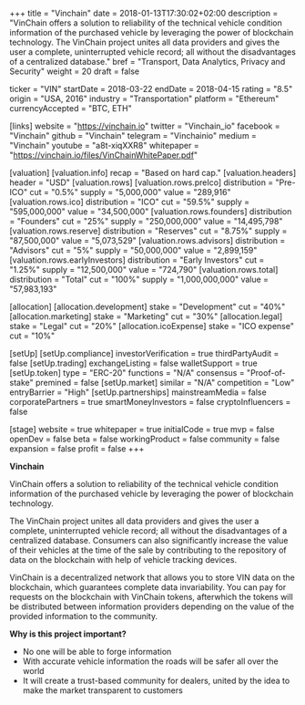 +++
title = "Vinchain"
date = 2018-01-13T17:30:02+02:00
description = "VinChain offers a solution to reliability of the technical vehicle condition information of the purchased vehicle by leveraging the power of blockchain technology. The VinChain project unites all data providers and gives the user a complete, uninterrupted vehicle record; all without the disadvantages of a centralized database."
bref = "Transport, Data Analytics, Privacy and Security"
weight = 20
draft = false

ticker = "VIN"
startDate = 2018-03-22
endDate = 2018-04-15
rating = "8.5"
origin = "USA, 2016"
industry = "Transportation"
platform = "Ethereum"
currencyAccepted = "BTC, ETH"

[links]
  website = "https://vinchain.io"
  twitter = "Vinchain_io"
  facebook = "Vinchain"
  github = "Vinchain"
  telegram = "Vinchainio"
  medium = "Vinchain"
  youtube = "a8t-xiqXXR8"
  whitepaper = "https://vinchain.io/files/VinChainWhitePaper.pdf"

[valuation]
  [valuation.info]
    recap = "Based on hard cap."
  [valuation.headers]
    header = "USD"
  [valuation.rows]
    [valuation.rows.preIco]
      distribution = "Pre-ICO"
      cut = "0.5%"
      supply = "5,000,000"
      value = "289,916"
    [valuation.rows.ico]
      distribution = "ICO"
      cut = "59.5%"
      supply = "595,000,000"
      value = "34,500,000"
    [valuation.rows.founders]
      distribution = "Founders"
      cut = "25%"
      supply = "250,000,000"
      value = "14,495,798"
    [valuation.rows.reserve]
      distribution = "Reserves"
      cut = "8.75%"
      supply = "87,500,000"
      value = "5,073,529"
    [valuation.rows.advisors]
      distribution = "Advisors"
      cut = "5%"
      supply = "50,000,000"
      value = "2,899,159"
    [valuation.rows.earlyInvestors]
      distribution = "Early Investors"
      cut = "1.25%"
      supply = "12,500,000"
      value = "724,790"
    [valuation.rows.total]
      distribution = "Total"
      cut = "100%"
      supply = "1,000,000,000"
      value = "57,983,193"

[allocation]
  [allocation.development]
    stake = "Development"
    cut = "40%"
  [allocation.marketing]
    stake = "Marketing"
    cut = "30%"
  [allocation.legal]
    stake = "Legal"
    cut = "20%"
  [allocation.icoExpense]
    stake = "ICO expense"
    cut = "10%"

[setUp]
  [setUp.compliance]
    investorVerification = true
    thirdPartyAudit = false
  [setUp.trading]
    exchangeListing = false
    walletSupport = true
  [setUp.token]
    type = "ERC-20"
    functions = "N/A"
    consensus = "Proof-of-stake"
    premined = false
  [setUp.market]
    similar = "N/A"
    competition = "Low"
    entryBarrier = "High"
  [setUp.partnerships]
    mainstreamMedia = false
    corporatePartners = true
    smartMoneyInvestors = false
    cryptoInfluencers = false

[stage]
  website = true
  whitepaper = true
  initialCode = true
  mvp = false
  openDev = false
  beta = false
  workingProduct = false
  community = false
  expansion = false
  profit = false
+++

**Vinchain**

VinChain offers a solution to reliability of the technical vehicle condition information of the purchased vehicle by leveraging the power of blockchain technology. 

The VinChain project unites all data providers and gives the user a complete, uninterrupted vehicle record; all without the disadvantages of a centralized database. Consumers can also significantly increase the value of their vehicles at the time of the sale by contributing to the repository of data on the blockchain with help of vehicle tracking devices.  

VinChain is a decentralized network that allows you to store VIN data on the blockchain, which guarantees complete data invariability. You can pay for requests on the blockchain with VinChain tokens, afterwhich the tokens will be distributed between information providers depending on the value of the provided information to the community. 

**Why is this project important?**

* No one will be able to forge information
* With accurate vehicle information the roads will be safer all over the world
* It will create a trust-based community for dealers, united by the idea to make the market transparent to customers
